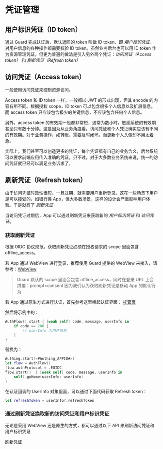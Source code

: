 # 凭证管理

<LastUpdated/>

## 用户标识凭证（ID token）

通过 Guard 完成认证后，默认返回的 token 叫做 ID token，即 *用户标识凭证*。对用户信息的各种操作都需要校验 ID token。虽然业务后台也可以用 ID token 作为资源管理凭证，但更为普遍的做法是引入另外两个凭证：*访问凭证（Access token）* 和 *刷新凭证（Refresh token）*

## 访问凭证（Access token）

一般使用访问凭证来控制资源访问。

Access token 和 ID token 一样，一般都以 JWT 的形式出现，但其 encode 的内容有所不同。根据授权 scope，ID token 可以包含很多个人信息以及扩展信息。而 access token 只应该包含极少的关键信息，不应该包含任何个人信息。

另外，access token 的有效期一般都非常短，通常为数小时，敏感系统的有效期甚至只有数十分钟。这是因为从业务角度看，访问凭证和个人凭证确实应该有不同的有效期。对于业务操作，如转账，需要及时闭环。而更新个人头像却不用太着急。

实际上，我们甚至可以创造更多的凭证，每个凭证都有自己的业务含义，后台系统可以要求前端应用传入准确的凭证。只不过，对于大多数业务系统来说，统一的访问凭证就已经可以满足业务诉求了。

## 刷新凭证（Refresh token）

由于访问凭证时效性很短，一旦过期，就需要用户重新登录。这在一些场景下用户是可以接受的，如银行类 App，但大多数场景，这样的设计会严重影响用户体验。于是就有了 *刷新凭证*

当访问凭证过期后，App 可以通过刷新凭证来获取新的 *用户标识凭证* 和 *访问凭证*。

### 获取刷新凭证

根据 OIDC 协议规范，获取刷新凭证必须在授权请求的 scope 里面包含 offline_access。

若 App 通过 WebView 进行登录，推荐使用 Guard 提供的 WebView 来接入，请参考：[WebView](./webview.md)

> Guard 默认的 scope 里面会包含 offline_access，同时在登录 URL 上会拼接：prompt=consent 因为我们认为获取刷新凭证是移动 App 的默认行为

若 App 通过原生方式进行认证，首先参考这里唤起认证界面： [托管页](./../develop.md)

然后将示例中的：

```swift
AuthFlow().start { [weak self] code, message, userInfo in
    if code == 200 {
        // userInfo 为用户信息
    }
}
```

替换为：
```swift
Authing.start(<#Authing_APPID#>)
let flow = AuthFlow()
flow.authProtocol = .EOIDC
flow.start()  { [weak self] code, message, userInfo in
    self?.goHome(userInfo: userInfo)
}
```

在认证回调的 UserInfo 对象里面，可以通过下面代码获取 Refresh token：

```swift
let refreshToken = userInfo?.refreshToken
```

### 通过刷新凭证换取新的访问凭证和用户标识凭证

无论是采用 WebView 还是原生的方式，都可以通过以下 API 来刷新访问凭证和用户标识凭证

[刷新凭证](https://docs.authing.cn/v2/reference/sdk-for-ios/apis/protocol/#%E9%80%9A%E8%BF%87-refresh-token-%E8%8E%B7%E5%8F%96%E6%96%B0%E7%9A%84-access-token-%E5%92%8C-id-token)
